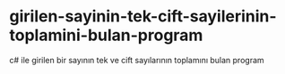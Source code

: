 # girilen-sayinin-tek-cift-sayilerinin-toplamini-bulan-program
c# ile girilen bir sayının tek ve cift sayılarının toplamını bulan program
